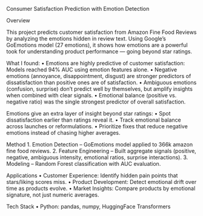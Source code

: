 Consumer Satisfaction Prediction with Emotion Detection

Overview

This project predicts customer satisfaction from Amazon Fine Food Reviews by analyzing the emotions hidden in review text. Using Google’s GoEmotions model (27 emotions), it shows how emotions are a powerful took for understanding product performance — going beyond star ratings.

What I found:
	•	Emotions are highly predictive of customer satisfaction: Models reached 94% AUC using emotion features alone.
	•	Negative emotions (annoyance, disappointment, disgust) are stronger predictors of dissatisfaction than positive ones are of satisfaction.
	•	Ambiguous emotions (confusion, surprise) don’t predict well by themselves, but amplify insights when combined with clear signals.
	•	Emotional balance (positive vs. negative ratio) was the single strongest predictor of overall satisfaction.

Emotions give an extra layer of insight beyond star ratings:
	•	Spot dissatisfaction earlier than ratings reveal it.
	•	Track emotional balance across launches or reformulations.
	•	Prioritize fixes that reduce negative emotions instead of chasing higher averages.

Method
	1.	Emotion Detection – GoEmotions model applied to 366k amazon fine food reviews.
	2.	Feature Engineering – Built aggregate signals (positive, negative, ambiguous intensity, emotional ratios, surprise interactions).
	3.	Modeling – Random Forest classification with AUC evaluation.

Applications
	•	Customer Experience: Identify hidden pain points that stars/liking scores miss.
	•	Product Development: Detect emotional drift over time as products evolve.
	•	Market Insights: Compare products by emotional signature, not just numeric averages.

Tech Stack
	•	Python: pandas, numpy, HuggingFace Transformers
